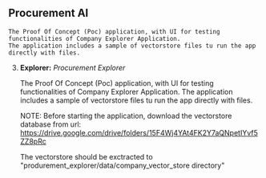 ## Procurement AI

    The Proof Of Concept (Poc) application, with UI for testing functionalities of Company Explorer Application.
    The application includes a sample of vectorstore files tu run the app directly with files.


3. **Explorer:** _Procurement Explorer_
    
    The Proof Of Concept (Poc) application, with UI for testing functionalities of Company Explorer Application.
    The application includes a sample of vectorstore files tu run the app directly with files.
    
    
     NOTE: Before starting the application, download the vectorstore database from url:
          https://drive.google.com/drive/folders/15F4Wj4YAt4FK2Y7aQNpetIYvf5ZZ8pRc

     The vectorstore should be exctracted to "produrement_explorer/data/company_vector_store directory"